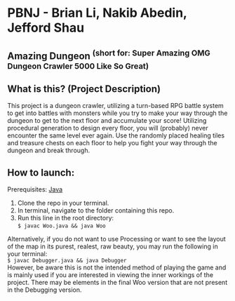 # PBNJ - Brian Li, Nakib Abedin, Jefford Shau
## Amazing Dungeon <sup>(short for: Super Amazing OMG Dungeon Crawler 5000 Like So Great)</sup>

## What is this? (Project Description) 
This project is a dungeon crawler, utilizing a turn-based RPG battle system to get into battles with monsters while you try to make your way through the dungeon to get to the next floor and accumulate your score! Utilizing procedural generation to design every floor, you will (probably) never encounter the same level ever again. Use the randomly placed healing tiles and treasure chests on each floor to help you fight your way through the dungeon and break through.

## How to launch:
Prerequisites: [Java](https://www.java.com/download/ie_manual.jsp)

1. Clone the repo in your terminal.
2. In terminal, navigate to the folder containing this repo.
3. Run this line in the root directory:  <br>
   ```$ javac Woo.java && java Woo```
   
Alternatively, if you do not want to use Processing or want to see the layout of the map in its purest, realest, raw beauty, you may run the following in your terminal: <br>
```$ javac Debugger.java && java Debugger``` <br>
However, be aware this is not the intended method of playing the game and is mainly used if you are interested in viewing the inner workings of the project. There may be elements in the final Woo version that are not present in the Debugging version.
